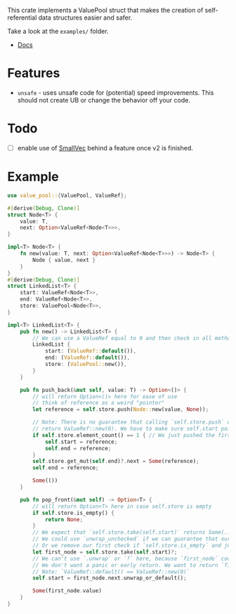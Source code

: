 This crate implements a ValuePool struct that makes the creation of self-referential data structures easier and safer. 

Take a look at the `examples/` folder.

- [Docs](https://docs.rs/value_pool/latest/value_pool/)

# Features
- `unsafe` - uses unsafe code for (potential) speed improvements. This should not create UB or change the behavior off your code.  

# Todo
- [ ] enable use of [SmallVec](https://github.com/servo/rust-smallvec) behind a feature once v2 is finished.  

# Example
```rust
use value_pool::{ValuePool, ValueRef};

#[derive(Debug, Clone)]
struct Node<T> {
    value: T,
    next: Option<ValueRef<Node<T>>>,
}

impl<T> Node<T> {
    fn new(value: T, next: Option<ValueRef<Node<T>>>) -> Node<T> {
        Node { value, next }
    }
}
#[derive(Debug, Clone)]
struct LinkedList<T> {
    start: ValueRef<Node<T>>,
    end: ValueRef<Node<T>>,
    store: ValuePool<Node<T>>,
}

impl<T> LinkedList<T> {
    pub fn new() -> LinkedList<T> {
        // We can use a ValueRef equal to 0 and then check in all methods if `store.is_empty`
        LinkedList {
            start: (ValueRef::default()),
            end: (ValueRef::default()),
            store: (ValuePool::new()),
        }
    }

    pub fn push_back(&mut self, value: T) -> Option<()> {
        // will return Option<()> here for ease of use
        // think of reference as a weird "pointer"
        let reference = self.store.push(Node::new(value, None));

        // Note: There is no guarantee that calling `self.store.push` on an empty store will
        // return ValueRef::new(0). We have to make sure self.start points to the right element
        if self.store.element_count() == 1 { // We just pushed the first value
            self.start = reference;
            self.end = reference;
        }
        self.store.get_mut(self.end)?.next = Some(reference);
        self.end = reference;

        Some(())
    }

    pub fn pop_front(&mut self) -> Option<T> {
        // will return Option<T> here in case self.store is empty
        if self.store.is_empty() {
            return None;
        }
        // We expect that `self.store.take(self.start)` returns Some(...) if our LinkedList is in a valid state.
        // We could use `unwrap_unchecked` if we can guarantee that our LinkedList is in such a state or if we don't care about our safety.
        // Or we remove our first check if `self.store.is_empty` and just use the `?` (`self.store.take` will return None if it's empty)
        let first_node = self.store.take(self.start)?;
        // We can't use `.unwrap` or `?` here, because `first_node` could have no `first_node.next` node.
        // We don't want a panic or early return. We want to return `first_node.value`.
        // Note: `ValueRef::default() == ValueRef::new(0)`
        self.start = first_node.next.unwrap_or_default();

        Some(first_node.value)
    }
}
```